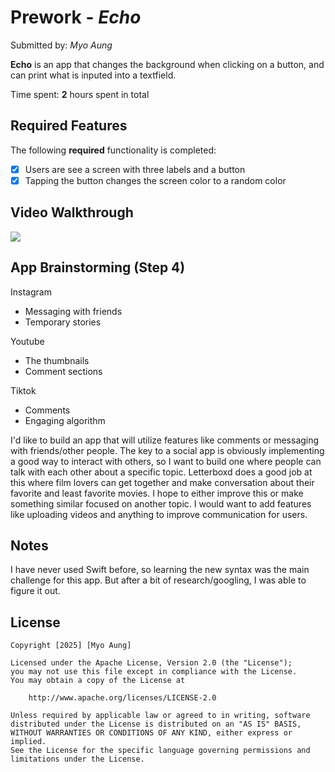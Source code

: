 # Prework - *Echo*

Submitted by: *Myo Aung*

**Echo** is an app that changes the background when clicking on a button, and can print what is inputed into a textfield.

Time spent: **2** hours spent in total

## Required Features

The following **required** functionality is completed:

- [x] Users are see a screen with three labels and a button
- [x] Tapping the button changes the screen color to a random color
 
## Video Walkthrough

<div>
    <a href="https://www.loom.com/share/af492680936747cd83174685d0e10e22">
    </a>
    <a href="https://www.loom.com/share/af492680936747cd83174685d0e10e22">
      <img style="max-width:300px;" src="https://cdn.loom.com/sessions/thumbnails/af492680936747cd83174685d0e10e22-cb32c2e6e9e3497b-full-play.gif">
    </a>
  </div>

## App Brainstorming (Step 4)
Instagram
 - Messaging with friends
 - Temporary stories

Youtube
 - The thumbnails
 - Comment sections

Tiktok
 - Comments
 - Engaging algorithm

I'd like to build an app that will utilize features like comments or messaging with friends/other people. The key to a social app is obviously implementing a good way to interact with others, so I want to build one where people can talk with each other about a specific topic. Letterboxd does a good job at this where film lovers can get together and make conversation about their favorite and least favorite movies. I hope to either improve this or make something similar focused on another topic. I would want to add features like uploading videos and anything to improve communication for users.

## Notes

I have never used Swift before, so learning the new syntax was the main challenge for this app. But after a bit of research/googling, I was able to figure it out.

## License

    Copyright [2025] [Myo Aung]

    Licensed under the Apache License, Version 2.0 (the "License");
    you may not use this file except in compliance with the License.
    You may obtain a copy of the License at

        http://www.apache.org/licenses/LICENSE-2.0

    Unless required by applicable law or agreed to in writing, software
    distributed under the License is distributed on an "AS IS" BASIS,
    WITHOUT WARRANTIES OR CONDITIONS OF ANY KIND, either express or implied.
    See the License for the specific language governing permissions and
    limitations under the License.
